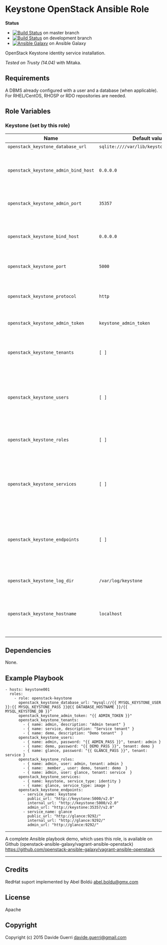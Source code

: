 
Keystone OpenStack Ansible Role
=========

**Status**
* [![Build Status](https://travis-ci.org/openstack-ansible-galaxy/openstack-keystone.svg?branch=master)](https://travis-ci.org/openstack-ansible-galaxy/openstack-keystone) on master branch
* [![Build Status](https://travis-ci.org/openstack-ansible-galaxy/openstack-keystone.svg?branch=development)](https://travis-ci.org/openstack-ansible-galaxy/openstack-keystone) on development branch
* [![Ansible Galaxy](http://img.shields.io/badge/dguerri-openstack--keystone-blue.svg)](https://galaxy.ansible.com/list#/roles/1770) on Ansible Galaxy

OpenStack Keystone identity service installation.

_Tested on Trusty (14.04)_ with Mitaka.


Requirements
------------

A DBMS already configured with a user and a database (when applicable).
For RHEL/CentOS, RHOSP or RDO repositories are needed.

Role Variables
--------------

### Keystone (set by this role)

| Name | Default value | Description |
|---  |---  |---  |
| `openstack_keystone_database_url` | `sqlite:////var/lib/keystone/keystone.db` | Database URI |
| `openstack_keystone_admin_bind_host` | `0.0.0.0` | On which IP Keystone admin service should listen on |
| `openstack_keystone_admin_port` | `35357` | Desired Keystone admin service port |
| `openstack_keystone_bind_host` | `0.0.0.0` | On which IP Keystone public service should listen on |
| `openstack_keystone_port` | `5000` | Desired Keystone service port |
| `openstack_keystone_protocol` | `http` | Desired Keystone protocol (http/https) - WiP, do not use |
| `openstack_keystone_admin_token` | `keystone_admin_token` | Desired service token |
| `openstack_keystone_tenants` | `[ ]` | Array of of hash with tenant `name` and `description` (see examples) |
| `openstack_keystone_users` | `[ ]` | Array of hash with user: `name`, `password`, `tenant` and `email` (see examples) |
| `openstack_keystone_roles` | `[ ]` | Array of hash with role: `name`, `user` and `tenant` (see examples) |
| `openstack_keystone_services` | `[ ]` | Array of hash with role: `name`, `service_type` and `description` (see examples) |
| `openstack_keystone_endpoints` | `[ ]` | Array of hash with role: `service_name`, `region`, `public_url`, `internal_url` and `admin_url` (see examples) |
| `openstack_keystone_log_dir` | `/var/log/keystone` | Keystone log directory (it must exists) |
| `openstack_keystone_hostname` | `localhost` | Hostname/IP used internally during configuration. localhost is usually ok |


Dependencies
------------

None.

Example Playbook
----------------

    - hosts: keystone001
      roles:
        - role: openstack-keystone
          openstack_keystone_database_url: "mysql://{{ MYSQL_KEYSTONE_USER }}:{{ MYSQL_KEYSTONE_PASS }}@{{ DATABASE_HOSTNAME }}/{{ MYSQL_KEYSTONE_DB }}"
          openstack_keystone_admin_token: "{{ ADMIN_TOKEN }}"
          openstack_keystone_tenants:
            - { name: admin, description: "Admin tenant" }
            - { name: service, description: "Service tenant" }
            - { name: demo, description: "Demo tenant"  }
          openstack_keystone_users:
            - { name: admin, password: "{{ ADMIN_PASS }}", tenant: admin }
            - { name: demo, password: "{{ DEMO_PASS }}", tenant: demo }
            - { name: glance, password: "{{ GLANCE_PASS }}", tenant: service }
          openstack_keystone_roles:
            - { name: admin, user: admin, tenant: admin }
            - { name: _member_, user: demo, tenant: demo  }
            - { name: admin, user: glance, tenant: service  }
          openstack_keystone_services:
            - { name: keystone, service_type: identity }
            - { name: glance, service_type: image }
          openstack_keystone_endpoints:
            - service_name: keystone
              public_url: "http://keystone:5000/v2.0"
              internal_url: "http://keystone:5000/v2.0"
              admin_url: "http://keystone:35357/v2.0"
            - service_name: glance
              public_url: "http://glance:9292/"
              internal_url: "http://glance:9292/"
              admin_url: "http://glance:9292/"

---

A complete Ansible playbook demo, which uses this role, is available on Github (openstack-ansible-galaxy/vagrant-ansible-openstack) <https://github.com/openstack-ansible-galaxy/vagrant-ansible-openstack>

---

Credits
-------
RedHat suport implemented by Abel Boldú <abel.boldu@gmx.com>

License
-------

Apache

Copyright
------------------

Copyright (c) 2015 Davide Guerri <davide.guerri@gmail.com>

